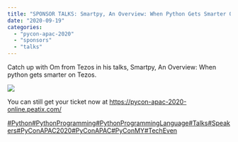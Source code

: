```yaml
---
title: "SPONSOR TALKS: Smartpy, An Overview: When Python Gets Smarter On Tezos"
date: "2020-09-19"
categories: 
  - "pycon-apac-2020"
  - "sponsors"
  - "talks"
---
```


Catch up with Om from Tezos in his talks, Smartpy, An Overview: When python gets smarter on Tezos.

![](https://pyconmy.files.wordpress.com/2020/09/19th-1515-1600-om-tezos.png?w=1024)

You can still get your ticket now at https://pycon-apac-2020-online.peatix.com/

[#Python](https://www.facebook.com/hashtag/python?source=feed_text&epa=HASHTAG&__xts__%5B0%5D=68.ARC6hYXamdNXlV9fCm1Bp9zQf9ksQIikF_b4PVw66kvUFpwonbfr0kArgyGVxZc4_Dz1UxwQR8G5Pd-SeVKbSaKQ9W-_XXo2y5ClddhBHMDMm-NdHMKu4WRGBeGGavSnM9ZwjipnuVaWfSMdghwHjeSFWwz9qs8JX2_wmD3Xwu9KSiMccrZxlwaV9dhfv5sCKaJ9xFWPjbfGXjL6YZqQrNH49BBB10FIEsKiI2iQxbkWkIyHNQPeL5DFb6g-5_-l8MWSTXpNyg-UC44m1Zky5cLaTbF4sX10Mi2czNkxWEgIg-cCZEfDtSCJ-mRkO7uJBudga5C-anLMFp1dnkeD4V0&__tn__=%2ANK-R)[#PythonProgramming](https://www.facebook.com/hashtag/pythonprogramming?source=feed_text&epa=HASHTAG&__xts__%5B0%5D=68.ARC6hYXamdNXlV9fCm1Bp9zQf9ksQIikF_b4PVw66kvUFpwonbfr0kArgyGVxZc4_Dz1UxwQR8G5Pd-SeVKbSaKQ9W-_XXo2y5ClddhBHMDMm-NdHMKu4WRGBeGGavSnM9ZwjipnuVaWfSMdghwHjeSFWwz9qs8JX2_wmD3Xwu9KSiMccrZxlwaV9dhfv5sCKaJ9xFWPjbfGXjL6YZqQrNH49BBB10FIEsKiI2iQxbkWkIyHNQPeL5DFb6g-5_-l8MWSTXpNyg-UC44m1Zky5cLaTbF4sX10Mi2czNkxWEgIg-cCZEfDtSCJ-mRkO7uJBudga5C-anLMFp1dnkeD4V0&__tn__=%2ANK-R)[#PythonProgrammingLanguage](https://www.facebook.com/hashtag/pythonprogramminglanguage?source=feed_text&epa=HASHTAG&__xts__%5B0%5D=68.ARC6hYXamdNXlV9fCm1Bp9zQf9ksQIikF_b4PVw66kvUFpwonbfr0kArgyGVxZc4_Dz1UxwQR8G5Pd-SeVKbSaKQ9W-_XXo2y5ClddhBHMDMm-NdHMKu4WRGBeGGavSnM9ZwjipnuVaWfSMdghwHjeSFWwz9qs8JX2_wmD3Xwu9KSiMccrZxlwaV9dhfv5sCKaJ9xFWPjbfGXjL6YZqQrNH49BBB10FIEsKiI2iQxbkWkIyHNQPeL5DFb6g-5_-l8MWSTXpNyg-UC44m1Zky5cLaTbF4sX10Mi2czNkxWEgIg-cCZEfDtSCJ-mRkO7uJBudga5C-anLMFp1dnkeD4V0&__tn__=%2ANK-R)[#Talks](https://www.facebook.com/hashtag/talks?source=feed_text&epa=HASHTAG&__xts__%5B0%5D=68.ARC6hYXamdNXlV9fCm1Bp9zQf9ksQIikF_b4PVw66kvUFpwonbfr0kArgyGVxZc4_Dz1UxwQR8G5Pd-SeVKbSaKQ9W-_XXo2y5ClddhBHMDMm-NdHMKu4WRGBeGGavSnM9ZwjipnuVaWfSMdghwHjeSFWwz9qs8JX2_wmD3Xwu9KSiMccrZxlwaV9dhfv5sCKaJ9xFWPjbfGXjL6YZqQrNH49BBB10FIEsKiI2iQxbkWkIyHNQPeL5DFb6g-5_-l8MWSTXpNyg-UC44m1Zky5cLaTbF4sX10Mi2czNkxWEgIg-cCZEfDtSCJ-mRkO7uJBudga5C-anLMFp1dnkeD4V0&__tn__=%2ANK-R)[#Speakers](https://www.facebook.com/hashtag/speakers?source=feed_text&epa=HASHTAG&__xts__%5B0%5D=68.ARC6hYXamdNXlV9fCm1Bp9zQf9ksQIikF_b4PVw66kvUFpwonbfr0kArgyGVxZc4_Dz1UxwQR8G5Pd-SeVKbSaKQ9W-_XXo2y5ClddhBHMDMm-NdHMKu4WRGBeGGavSnM9ZwjipnuVaWfSMdghwHjeSFWwz9qs8JX2_wmD3Xwu9KSiMccrZxlwaV9dhfv5sCKaJ9xFWPjbfGXjL6YZqQrNH49BBB10FIEsKiI2iQxbkWkIyHNQPeL5DFb6g-5_-l8MWSTXpNyg-UC44m1Zky5cLaTbF4sX10Mi2czNkxWEgIg-cCZEfDtSCJ-mRkO7uJBudga5C-anLMFp1dnkeD4V0&__tn__=%2ANK-R)[#PyConAPAC2020](https://www.facebook.com/hashtag/pyconapac2020?source=feed_text&epa=HASHTAG&__xts__%5B0%5D=68.ARC6hYXamdNXlV9fCm1Bp9zQf9ksQIikF_b4PVw66kvUFpwonbfr0kArgyGVxZc4_Dz1UxwQR8G5Pd-SeVKbSaKQ9W-_XXo2y5ClddhBHMDMm-NdHMKu4WRGBeGGavSnM9ZwjipnuVaWfSMdghwHjeSFWwz9qs8JX2_wmD3Xwu9KSiMccrZxlwaV9dhfv5sCKaJ9xFWPjbfGXjL6YZqQrNH49BBB10FIEsKiI2iQxbkWkIyHNQPeL5DFb6g-5_-l8MWSTXpNyg-UC44m1Zky5cLaTbF4sX10Mi2czNkxWEgIg-cCZEfDtSCJ-mRkO7uJBudga5C-anLMFp1dnkeD4V0&__tn__=%2ANK-R)[#PyConAPAC](https://www.facebook.com/hashtag/pyconapac?source=feed_text&epa=HASHTAG&__xts__%5B0%5D=68.ARC6hYXamdNXlV9fCm1Bp9zQf9ksQIikF_b4PVw66kvUFpwonbfr0kArgyGVxZc4_Dz1UxwQR8G5Pd-SeVKbSaKQ9W-_XXo2y5ClddhBHMDMm-NdHMKu4WRGBeGGavSnM9ZwjipnuVaWfSMdghwHjeSFWwz9qs8JX2_wmD3Xwu9KSiMccrZxlwaV9dhfv5sCKaJ9xFWPjbfGXjL6YZqQrNH49BBB10FIEsKiI2iQxbkWkIyHNQPeL5DFb6g-5_-l8MWSTXpNyg-UC44m1Zky5cLaTbF4sX10Mi2czNkxWEgIg-cCZEfDtSCJ-mRkO7uJBudga5C-anLMFp1dnkeD4V0&__tn__=%2ANK-R)[#PyConMY](https://www.facebook.com/hashtag/pyconmy?source=feed_text&epa=HASHTAG&__xts__%5B0%5D=68.ARC6hYXamdNXlV9fCm1Bp9zQf9ksQIikF_b4PVw66kvUFpwonbfr0kArgyGVxZc4_Dz1UxwQR8G5Pd-SeVKbSaKQ9W-_XXo2y5ClddhBHMDMm-NdHMKu4WRGBeGGavSnM9ZwjipnuVaWfSMdghwHjeSFWwz9qs8JX2_wmD3Xwu9KSiMccrZxlwaV9dhfv5sCKaJ9xFWPjbfGXjL6YZqQrNH49BBB10FIEsKiI2iQxbkWkIyHNQPeL5DFb6g-5_-l8MWSTXpNyg-UC44m1Zky5cLaTbF4sX10Mi2czNkxWEgIg-cCZEfDtSCJ-mRkO7uJBudga5C-anLMFp1dnkeD4V0&__tn__=%2ANK-R)[#TechEven](https://www.facebook.com/hashtag/techevent?source=feed_text&epa=HASHTAG&__xts__%5B0%5D=68.ARC6hYXamdNXlV9fCm1Bp9zQf9ksQIikF_b4PVw66kvUFpwonbfr0kArgyGVxZc4_Dz1UxwQR8G5Pd-SeVKbSaKQ9W-_XXo2y5ClddhBHMDMm-NdHMKu4WRGBeGGavSnM9ZwjipnuVaWfSMdghwHjeSFWwz9qs8JX2_wmD3Xwu9KSiMccrZxlwaV9dhfv5sCKaJ9xFWPjbfGXjL6YZqQrNH49BBB10FIEsKiI2iQxbkWkIyHNQPeL5DFb6g-5_-l8MWSTXpNyg-UC44m1Zky5cLaTbF4sX10Mi2czNkxWEgIg-cCZEfDtSCJ-mRkO7uJBudga5C-anLMFp1dnkeD4V0&__tn__=%2ANK-R)
